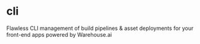 # cli
Flawless CLI management of build pipelines &amp; asset deployments for your front-end apps powered by Warehouse.ai
